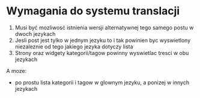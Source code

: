 # Wymagania do systemu translacji

1. Musi być mozliwosć istnienia wersji alternatywnej tego samego postu w dwoch jezykach
2. Jesli post jest tylko w jednym jezyku to i tak powinien byc wyswietlony niezaleznie od tego jakiego jezyka dotyczy lista
3. Strony oraz widgety kategorii/tagow powinny wyswietlac tresci w obu jezykach


A moze:
 - po prostu lista kategorii i tagow w glownym jezyku, a ponizej w innych jezykach